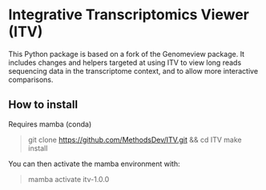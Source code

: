 # Integrative Transcriptomics Viewer (ITV)

This Python package is based on a fork of the Genomeview package. It includes changes and helpers targeted at using ITV to view long reads sequencing data in the transcriptome context, and to allow more interactive comparisons.

## How to install

Requires mamba (conda)

> git clone https://github.com/MethodsDev/ITV.git && cd ITV
> make install

You can then activate the mamba environment with:
> mamba activate itv-1.0.0
